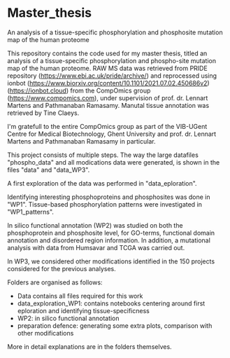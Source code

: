 # Master_thesis
An analysis of a tissue-specific phosphorylation and phosphosite mutation map of the human proteome

This repository contains the code used for my master thesis, titled an analysis of a tissue-specific phosphorylation and phospho-site mutation map of the human proteome. RAW MS data was retrieved from PRIDE repository (https://www.ebi.ac.uk/pride/archive/) and reprocessed using ionbot (https://www.biorxiv.org/content/10.1101/2021.07.02.450686v2) (https://ionbot.cloud) from the CompOmics group (https://www.compomics.com), under supervision of prof. dr. Lennart Martens and Pathmanaban Ramasamy. Manutal tissue annotation was retrieved by Tine Claeys.

I'm gratefull to the entire CompOmics group as part of the VIB-UGent Centre for Medical Biotechnology, Ghent University and prof. dr. Lennart Martens and Pathmanaban Ramasamy in particular.

This project consists of multiple steps. The way the large datafiles "phospho_data" and all modications data were generated, is shown in the files "data" and "data_WP3".

A first exploration of the data was performed in "data_eploration".

Identifying interesting phosphoproteins and phosphosites was done in "WP1". Tissue-based phosphorylation patterns were investigated in "WP1_patterns".

In silico functional annotation (WP2) was studied on both the phosphoprotein and phosphosite level, for GO-terms, functional domain annotation and disordered region information. In addition, a mutational analysis with data from Humsavar and TCGA was carried out.

In WP3, we considered other modifications identified in the 150 projects considered for the previous analyses.

Folders are organised as follows:
- Data contains all files required for this work
- data_exploration_WP1: contains notebooks centering around first eploration and identifying tissue-specificness
- WP2: in silico functional annotation
- preparation defence: generating some extra plots, comparison with other modifications

More in detail explanations are in the folders themselves.
